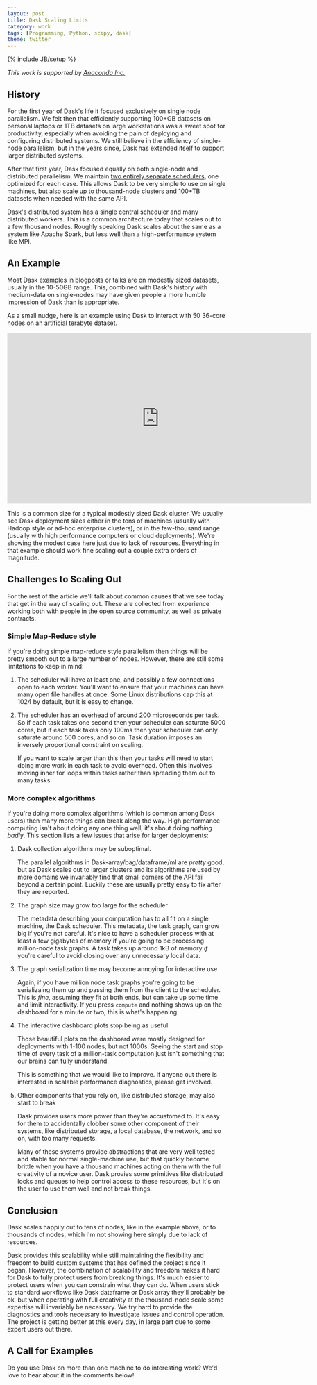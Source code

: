 ```yaml
---
layout: post
title: Dask Scaling Limits
category: work
tags: [Programming, Python, scipy, dask]
theme: twitter
---
```

{% include JB/setup %}

*This work is supported by [Anaconda Inc.](http://anaconda.com)*


## History

For the first year of Dask's life it focused exclusively on single node
parallelism.  We felt then that efficiently supporting 100+GB datasets on
personal laptops or 1TB datasets on large workstations was a sweet spot for
productivity, especially when avoiding the pain of deploying and configuring
distributed systems.  We still believe in the efficiency of single-node
parallelism, but in the years since, Dask has extended itself to support larger
distributed systems.

After that first year, Dask focused equally on both single-node and distributed
parallelism.  We maintain [two entirely separate
schedulers](http://dask.pydata.org/en/latest/scheduling.html), one optimized for
each case.  This allows Dask to be very simple to use on single machines, but
also scale up to thousand-node clusters and 100+TB datasets when needed with
the same API.

Dask's distributed system has a single central scheduler and many distributed
workers.  This is a common architecture today that scales out to a few thousand
nodes.  Roughly speaking Dask scales about the same as a system like Apache
Spark, but less well than a high-performance system like MPI.


## An Example

Most Dask examples in blogposts or talks are on modestly sized datasets,
usually in the 10-50GB range.  This, combined with Dask's history with
medium-data on single-nodes may have given people a more humble impression of
Dask than is appropriate.

As a small nudge, here is an example using Dask to interact with 50 36-core
nodes on an artificial terabyte dataset.

<iframe width="700"
        height="394"
        src="https://www.youtube.com/embed/nH_AQo8WdKw"
        frameborder="0"
        allow="autoplay; encrypted-media"
        allowfullscreen></iframe>

This is a common size for a typical modestly sized Dask cluster.  We usually
see Dask deployment sizes either in the tens of machines (usually with Hadoop
style or ad-hoc enterprise clusters), or in the few-thousand range (usually
with high performance computers or cloud deployments).  We're showing the
modest case here just due to lack of resources.  Everything in that example
should work fine scaling out a couple extra orders of magnitude.


## Challenges to Scaling Out

For the rest of the article we'll talk about common causes that we see today
that get in the way of scaling out.  These are collected from experience
working both with people in the open source community, as well as private
contracts.

### Simple Map-Reduce style

If you're doing simple map-reduce style parallelism then things will be pretty
smooth out to a large number of nodes.  However, there are still some
limitations to keep in mind:

1.  The scheduler will have at least one, and possibly a few connections open
    to each worker.  You'll want to ensure that your machines can have many
    open file handles at once.  Some Linux distributions cap this at 1024 by
    default, but it is easy to change.

2.  The scheduler has an overhead of around 200 microseconds per task.
    So if each task takes one second then your scheduler can saturate 5000
    cores, but if each task takes only 100ms then your scheduler can only
    saturate around 500 cores, and so on.  Task duration imposes an inversely
    proportional constraint on scaling.

    If you want to scale larger than this then your tasks will need to
    start doing more work in each task to avoid overhead.  Often this involves
    moving inner for loops within tasks rather than spreading them out to many
    tasks.

### More complex algorithms

If you're doing more complex algorithms (which is common among Dask users) then
many more things can break along the way.  High performance computing isn't
about doing any one thing well, it's about doing *nothing badly*.  This section
lists a few issues that arise for larger deployments:

1.  Dask collection algorithms may be suboptimal.

    The parallel algorithms in Dask-array/bag/dataframe/ml are *pretty* good,
    but as Dask scales out to larger clusters and its algorithms are used by
    more domains we invariably find that small corners of the API fail beyond a
    certain point.  Luckily these are usually pretty easy to fix after they are
    reported.

2.  The graph size may grow too large for the scheduler

    The metadata describing your computation has to all fit on a single
    machine, the Dask scheduler.  This metadata, the task graph, can grow big
    if you're not careful.  It's nice to have a scheduler process with at least
    a few gigabytes of memory if you're going to be processing million-node
    task graphs.  A task takes up around 1kB of memory *if* you're careful to
    avoid closing over any unnecessary local data.

3.  The graph serialization time may become annoying for interactive use

    Again, if you have million node task graphs you're going to be serializaing
    them up and passing them from the client to the scheduler.  This is *fine*,
    assuming they fit at both ends, but can take up some time and limit
    interactivity.  If you press `compute` and nothing shows up on the
    dashboard for a minute or two, this is what's happening.

4.  The interactive dashboard plots stop being as useful

    Those beautiful plots on the dashboard were mostly designed for deployments
    with 1-100 nodes, but not 1000s.  Seeing the start and stop time of every
    task of a million-task computation just isn't something that our brains can
    fully understand.

    This is something that we would like to improve.  If anyone out there is
    interested in scalable performance diagnostics, please get involved.

5.  Other components that you rely on, like distributed storage, may also start
    to break

    Dask provides users more power than they're accustomed to.
    It's easy for them to accidentally clobber some other component of their
    systems, like distributed storage, a local database, the network, and so
    on, with too many requests.

    Many of these systems provide abstractions that are very well tested and
    stable for normal single-machine use, but that quickly become brittle when
    you have a thousand machines acting on them with the full creativity of a
    novice user.  Dask provies some primitives like distributed locks and
    queues to help control access to these resources, but it's on the user to
    use them well and not break things.


## Conclusion

Dask scales happily out to tens of nodes, like in the example above, or to
thousands of nodes, which I'm not showing here simply due to lack of resources.

Dask provides this scalability while still maintaining the flexibility and
freedom to build custom systems that has defined the project since it began.
However, the combination of scalability and freedom makes it hard for Dask to
fully protect users from breaking things.  It's much easier to protect users
when you can constrain what they can do.  When users stick to standard
workflows like Dask dataframe or Dask array they'll probably be ok, but when
operating with full creativity at the thousand-node scale some expertise will
invariably be necessary.  We try hard to provide the diagnostics and tools
necessary to investigate issues and control operation.  The project is getting
better at this every day, in large part due to some expert users out there.


## A Call for Examples

Do you use Dask on more than one machine to do interesting work?
We'd love to hear about it in the comments below!
